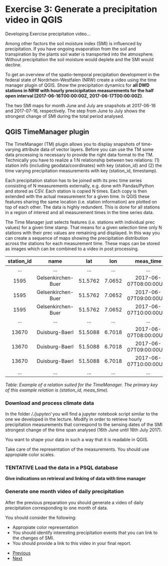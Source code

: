 # Exercise 3: Generate a precipitation video in QGIS
Developing Exercise precipitation video...

Among other factors the soil moisture index (SMI) is influenced by precipitation. If you have ongoing evaporation from the soil and transpiration by the plants soil water is transported into the atmosphere. Without precipitation the soil moisture would deplete and the SMI would decline.

To get an overview of the spatio-temporal precipitation development in the federal state of Nordrhein-Westfalen (NRW) create a video using the time manager plugin of QGIS. Show the precipitation dynamics for **all DWD stations in NRW with hourly precicipitation measurements for the half open interval [2017-06-16T00:00:00Z, 2017-06-17T00:00:00Z)**. 

The two SMI maps for month June and July are snapshots at 2017-06-16 and 2017-07-16, respectively. The step from June to July shows the strongest change of SMI during the total period analysed.

## QGIS TimeManager plugin

The TimeManager (TM) plugin allows you to display snapshots of time-varying attribute data of vector layers. Before you can use the TM some data processing is necessary to provide the right data format to the TM. Technically you have to realize a 1:N relationship between two relations: (1) station info (including geodata/coordinates) with key (station_id) and (2) the time varying precipitation measurements with key (station_id, timestamp).  

Each precipitation station has to be joined with its prec time series consisting of N measurements externally, e.g. done with Pandas/Python and stored as CSV. Each station is copied N times. Each copy is then extended with the actual measurement for a given time. In QGIS these features sharing the same location (i.e. station information) are plotted on top of each other. The data is highly redundent. This is done for all stations in a region of interest and all measurement times in the time series data.

The Time Manager just selects features (i.e. stations with individual prec values) for a given time stamp. That means for a given selection time only N stations with their prec values are remaining and displayed. In this way you can create a sequence of maps showing the precipitation distribution across the stations for each measurement time. These maps can be stored as images which can be combined to a video in post processing.


| station_id |        name        |   lat   |   lon  |        meas_time       | prec_rate |
|:----------:|:------------------:|:-------:|:------:|:----------------------:|:---------:|
|        ... | ...                |     ... |    ... |                    ... |       ... |
|       1595 | Gelsenkirchen-Buer | 51.5762 | 7.0652 | 2017-06-07T08:00:00UTC |       1.5 |
|       1595 | Gelsenkirchen-Buer | 51.5762 | 7.0652 | 2017-06-07T09:00:00UTC |       1.7 |
|       1595 | Gelsenkirchen-Buer | 51.5762 | 7.0652 | 2017-06-07T10:00:00UTC |       0.1 |
|        ... | ...                |     ... |    ... |                    ... |       ... |
|      13670 | Duisburg-Baerl     | 51.5088 | 6.7018 | 2017-06-07T08:00:00UTC |       0.8 |
|      13670 | Duisburg-Baerl     | 51.5088 | 6.7018 | 2017-06-07T09:00:00UTC |       0.4 |
|      13670 | Duisburg-Baerl     | 51.5088 | 6.7018 | 2017-06-07T10:00:00UTC |       0.0 |
|        ... | ...                |     ... |    ... |                    ... |       ... |

*Table: Example of a relation suited for the TimeManager. The primary key of this example relation is (station_id, meas_time).*

### Download and process climate data

In the folder */./jupyter/* you will find a jupyter notebook script similar to the one we developed
in the lecture. Modify in order to retrieve hourly precipitation measurements that correspond 
to the sensing dates of the SMI strongest change of the time span analysed 
(16th June until 16th July 2017). 

You want to shape your data in such a way that it is readable in QGIS.

Take care of the representation of the measurements. You should use appropiate color scales.

### **TENTATIVE** Load the data in a PSQL database
**Give indications on retrieval and linking of data with time manager**

### Generate one month video of daily precipitation
After the previous preparation you should generate a video of daily precipitation corresponding to one
month of data.

You should consider the following:
- Appropiate color representation
- You should identify interesting precipitation events that you can link to the changes of SMI.
- You should provide a link to this video in your final report. 

* [Previous](ex2.md)
* [Next](ex4.md)
